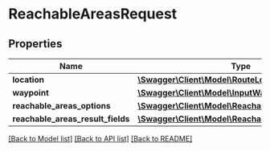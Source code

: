# ReachableAreasRequest

## Properties
Name | Type | Description | Notes
------------ | ------------- | ------------- | -------------
**location** | [**\Swagger\Client\Model\RouteLocation**](RouteLocation.md) |  | [optional] 
**waypoint** | [**\Swagger\Client\Model\InputWaypoint**](InputWaypoint.md) |  | [optional] 
**reachable_areas_options** | [**\Swagger\Client\Model\ReachableAreasOptions**](ReachableAreasOptions.md) |  | 
**reachable_areas_result_fields** | [**\Swagger\Client\Model\ReachableAreasResultFields**](ReachableAreasResultFields.md) |  | [optional] 

[[Back to Model list]](../../README.md#documentation-for-models) [[Back to API list]](../../README.md#documentation-for-api-endpoints) [[Back to README]](../../README.md)

